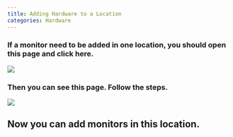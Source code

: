 ```yaml
---
title: Adding Hardware to a Location
categories: Hardware
---
```

### If a monitor need to be added in one location, you should open this page and click here.  


![](https://cloud.githubusercontent.com/assets/26155270/23785307/0640ec32-05a2-11e7-816f-c0a998009ec5.jpg)


### Then you can see this page. Follow the steps.  


![](https://cloud.githubusercontent.com/assets/26155270/23785381/705d02cc-05a2-11e7-9c17-701dc629f404.jpg)


## Now you can add monitors in this location.